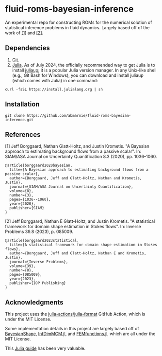 # fluid-roms-bayesian-inference

An experimental repo for constructing ROMs for the numerical solution of statistical inference problems in fluid dynamics. Largely based off of the work of [[1]](#1) and [[2]](#2).

## Dependencies

1. [Git](https://git-scm.com/downloads). 
2. [Julia](https://julialang.org/). As of July 2024, the officially recommended way to get Julia is to install [juliaup](https://github.com/JuliaLang/juliaup); it is a popular Julia version manager. In any Unix-like shell (e.g., Git Bash for Windows), you can download and install juliaup (which comes with Julia) in one command:

`curl -fsSL https://install.julialang.org | sh`

## Installation

`git clone https://github.com/abmarnie/fluid-roms-bayesian-inference.git`

## References

<a id="1">[1]</a>
Jeff Borggaard, Nathan Glatt-Holtz, and Justin Krometis. "A Bayesian approach to estimating background flows from a passive scalar". In: SIAM/ASA Journal on Uncertainty Quantification 8.3 (2020), pp. 1036–1060.
```
@article{borggaard2020bayesian,
  title={A Bayesian approach to estimating background flows from a passive scalar},
  author={Borggaard, Jeff and Glatt-Holtz, Nathan and Krometis, Justin},
  journal={SIAM/ASA Journal on Uncertainty Quantification},
  volume={8},
  number={3},
  pages={1036--1060},
  year={2020},
  publisher={SIAM}
}
```

<a id="2">[2]</a>
Jeff Borggaard, Nathan E Glatt-Holtz, and Justin Krometis. "A statistical framework for domain shape estimation in Stokes flows". In: Inverse Problems 39.8 (2023), p. 085009.
```
@article{borggaard2023statistical,
  title={A statistical framework for domain shape estimation in Stokes flows},
  author={Borggaard, Jeff and Glatt-Holtz, Nathan E and Krometis, Justin},
  journal={Inverse Problems},
  volume={39},
  number={8},
  pages={085009},
  year={2023},
  publisher={IOP Publishing}
}
```

## Acknowledgments

This project uses the [julia-actions/julia-format](https://github.com/julia-actions/julia-format) GitHub Action, which is under the MIT License.

Some implementation details in this project are largely based off of [BayesianShape](https://github.com/jborggaard/BayesianShape), [InfDimMCM.jl](https://github.com/krometis/InfDimMCMC.jl), and [FEMfunctions.jl](https://github.com/jborggaard/FEMfunctions.jl), which are all under the MIT License.

This [Julia guide](https://modernjuliaworkflows.github.io/) has been very valuable.

